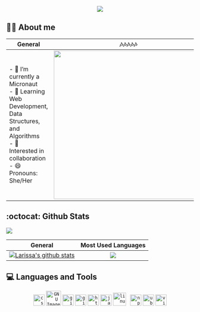<p align="center">
<img src="https://readme-typing-svg.demolab.com?font=Fira+Code&pause=250&color=1e9747&width=435&lines=Hi%2C+I'm+Larissa;Welcome+to+my+profile..."><br>
</p>

## 👨‍💻 About me 
| General         |:notes::notes::notes::notes::notes: |
|--------------|:-----:|
| - 🔭 I’m currently a Micronaut <br>- 🌱 Learning Web Development, Data Structures, and Algorithms <br>- 💬 Interested in collaboration <br>- 😄 Pronouns: She/Her <br>|  <a href="https://github.com/rica213/rica213"><img align="center" width="400" src="https://spotify-github-profile.vercel.app/api/view?uid=12165174461&cover_image=true&theme=novatorem&show_offline=false&background_color=121212&bar_color=53b14f&bar_color_cover=false" /></a>  |        
## :octocat: Github Stats

<p align="left">
<img src="https://komarev.com/ghpvc/?username=rica213&style=flat-square&color=1e9747">
</p>

| General         | Most Used Languages |
|--------------|:-----:|
| <a href="https://github.com/rica213/rica213"><img align="center" src="https://github-readme-stats.vercel.app/api?username=rica213&count_private=true&show_icons=true&include_all_commits=true&theme=blue-green&hide_border=true" alt="Larissa's github stats" /></a>  |   <a href="https://github.com/rica213/rica213"><img align="center" src="https://github-readme-stats.vercel.app/api/top-langs/?username=rica213&langs_count=5" /></a> |        


## 💻 Languages and Tools
  <p align="center">
    <code><img title="CSS 3" alt="css 3" width="30px" src="https://cdn.jsdelivr.net/gh/devicons/devicon/icons/css3/css3-original.svg" /></code>
    <code><img title="GIMP" alt="GNU Image Manipulation Program - GIMP" width="40px" src="https://cdn.jsdelivr.net/gh/devicons/devicon/icons/gimp/gimp-original.svg" /></code>
    <code><img title="Git" alt="git" width="30px" src="https://cdn.jsdelivr.net/gh/devicons/devicon/icons/git/git-original.svg" /></code>  
    <code><img title="GitHub" alt="github" width="30px" src="https://cdn.jsdelivr.net/gh/devicons/devicon/icons/github/github-original.svg" /></code>
    <code><img title="HTML 5" alt="html5" width="30px" src="https://cdn.jsdelivr.net/gh/devicons/devicon/icons/html5/html5-original.svg" /></code>
    <code><img title="JavaScript" alt="javascript" width="30px" src="https://cdn.jsdelivr.net/gh/devicons/devicon/icons/javascript/javascript-original.svg" /></code>
    <code><img title="Linux" alt="linux" width="35px" src="https://cdn.jsdelivr.net/gh/devicons/devicon/icons/linux/linux-original.svg" /></code>
    <code> <img title="npm" alt="npm" width="30px" src="https://cdn.jsdelivr.net/gh/devicons/devicon/icons/npm/npm-original-wordmark.svg" /></code>
    <code><img title="Ubuntu" alt="ubuntu" width="30px" src="https://cdn.jsdelivr.net/gh/devicons/devicon/icons/ubuntu/ubuntu-plain.svg" /></code>
    <code><img title="VS Code" alt="visual studio code" width="30px" src="https://cdn.jsdelivr.net/gh/devicons/devicon/icons/vscode/vscode-original.svg" /></code>
  </p>

<!---
rica213/rica213 is a ✨ special ✨ repository because its `README.md` (this file) appears on your GitHub profile.
You can click the Preview link to take a look at your changes.
--->
